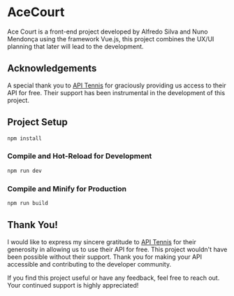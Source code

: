 # AceCourt

Ace Court is a front-end project developed by Alfredo Silva and Nuno Mendonça using the framework Vue.js, this project combines the UX/UI planning that later will lead to the development.

## Acknowledgements

A special thank you to [API Tennis](https://api-tennis.com/) for graciously providing us access to their API for free. Their support has been instrumental in the development of this project.

## Project Setup

```sh
npm install
```

### Compile and Hot-Reload for Development

```sh
npm run dev
```

### Compile and Minify for Production

```sh
npm run build
```

## Thank You!

I would like to express my sincere gratitude to [API Tennis](https://api-tennis.com/) for their generosity in allowing us to use their API for free. This project wouldn't have been possible without their support. Thank you for making your API accessible and contributing to the developer community.

If you find this project useful or have any feedback, feel free to reach out. Your continued support is highly appreciated!
